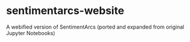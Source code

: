 # sentimentarcs-website
A webified version of SentimentArcs (ported and expanded from original Jupyter Notebooks)
